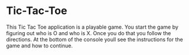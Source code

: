 # Tic-Tac-Toe
This Tic Tac Toe application is a playable game. You start the game by figuring out who is O and who is X. Once you do that you follow the directions. At the bottom of the console youll see the instructions for the game and how to continue.
